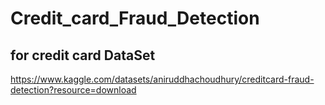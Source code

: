 # Credit_card_Fraud_Detection
## for credit card DataSet
https://www.kaggle.com/datasets/aniruddhachoudhury/creditcard-fraud-detection?resource=download
